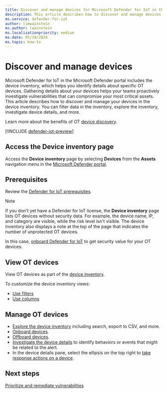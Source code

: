 ```yaml
---
title: Discover and manage devices for Microsoft Defender for IoT in the Defender portal
description: This article describes how to discover and manage devices in the device inventory for Microsoft Defender for IoT in the Defender portal.
ms.service: defender-for-iot
author: limwainstein
ms.author: lwainstein
ms.localizationpriority: medium
ms.date: 05/19/2024
ms.topic: how-to
---
```


# Discover and manage devices

Microsoft Defender for IoT in the Microsoft Defender portal includes the device inventory, which helps you identify details about specific OT devices. Gathering details about your devices helps your teams proactively investigate vulnerabilities that can compromise your most critical assets. This article describes how to discover and manage your devices in the device inventory. You can filter data in the inventory, explore the inventory, investigate device details, and more.

Learn more about the benefits of OT [device discovery](device-discovery.md).

[!INCLUDE [defender-iot-preview](../includes//defender-for-iot-defender-public-preview.md)]

## Access the Device inventory page

Access the **Device inventory** page by selecting **Devices** from the **Assets** navigation menu in the [Microsoft Defender portal](https://security.microsoft.com/machines).

## Prerequisites

Review the [Defender for IoT prerequisites](prerequisites.md).

> [!NOTE]
>
> If you don't yet have a Defender for IoT license, the **Device inventory** page lists OT devices without security data. For example, the device name, IP, and category are visible, while the risk level isn't visible. The device inventory also displays a note at the top of the page that indicates the number of unprotected OT devices.
> 
> In this case, [onboard Defender for IoT](get-started.md) to get security value for your OT devices.

## View OT devices

View OT devices as part of the [device inventory](/defender-endpoint/machines-view-overview#device-inventory-overview).

To customize the device inventory views:

- [Use filters](/defender-endpoint/machines-view-overview#use-filters-to-customize-the-device-inventory-views)
- [Use columns](/defender-endpoint/machines-view-overview#use-columns-to-customize-the-device-inventory-views)

## Manage OT devices

- [Explore the device inventory](/defender-endpoint/machines-view-overview#explore-the-device-inventory) including search, export to CSV, and more.
- [Onboard devices](/defender-endpoint/onboarding#onboard-devices-using-any-of-the-supported-management-tools).
- [Offboard devices](/defender-endpoint/offboard-machines).
- [Investigate the device details](/defender-endpoint/investigate-machines) to identify behaviors or events that might be related to the alert.
- In the device details pane, select the ellipsis on the top right to [take response actions on a device](/defender-endpoint/respond-machine-alerts).

## Next steps

[Prioritize and remediate vulnerabilities](prioritize-vulnerabilities.md)
